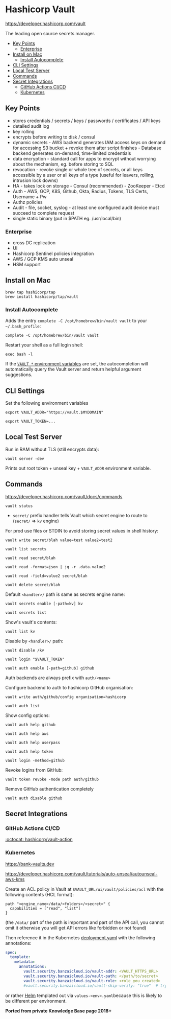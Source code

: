 # Hashicorp Vault

<https://developer.hashicorp.com/vault>

The leading open source secrets manager.

<!-- INDEX_START -->

- [Key Points](#key-points)
  - [Enterprise](#enterprise)
- [Install on Mac](#install-on-mac)
  - [Install Autocomplete](#install-autocomplete)
- [CLI Settings](#cli-settings)
- [Local Test Server](#local-test-server)
- [Commands](#commands)
- [Secret Integrations](#secret-integrations)
  - [GitHub Actions CI/CD](#github-actions-cicd)
  - [Kubernetes](#kubernetes)

<!-- INDEX_END -->

## Key Points

- stores credentials / secrets / keys / passwords / certificates / API keys
- detailed audit log
- key rolling
- encrypts before writing to disk / consul
- dynamic secrets - AWS backend generates IAM access keys on demand for accessing S3 bucket + revoke them after script finishes
                  - Database backend generates on-demand, time-limited credentials
- data encryption - standard call for apps to encrypt without worrying about the mechanism, eg. before storing to SQL
- revocation - revoke single or whole tree of secrets, or all keys accessible by a user or all keys of a type (useful for leavers, rolling, intrusion lock downs)
- HA - takes lock on storage - Consul (recommended)
                             - ZooKeeper
                             - Etcd
- Auth - AWS, GCP, K8S, Github, Okta, Radius, Tokens, TLS Certs, Username + Pw
- Authz policies
- Audit - file, socket, syslog
        - at least one configured audit device must succeed to complete request
- single static binary (put in $PATH eg. /usr/local/bin)

### Enterprise

- cross DC replication
- UI
- Hashicorp Sentinel policies integration
- AWS / GCP KMS auto unseal
- HSM support

## Install on Mac

```shell
brew tap hashicorp/tap
brew install hashicorp/tap/vault
```

### Install Autocomplete

Adds the entry `complete -C /opt/homebrew/bin/vault vault` to your `~/.bash_profile`:

```shell
complete -C /opt/homebrew/bin/vault vault
```

Restart your shell as a full login shell:

```shell
exec bash -l
```

If the [`VAULT_*` environment variables](https://developer.hashicorp.com/vault/docs/commands#environment-variables)
are set, the autocompletion will automatically query the Vault server and return helpful argument suggestions.

## CLI Settings

Set the following environment variables

```shell
export VAULT_ADDR="https://vault.$MYDOMAIN"
```

```shell
export VAULT_TOKEN=...
```

## Local Test Server

Run in RAM without TLS (still encrypts data):

```shell
vault server -dev
```

Prints out root token + unseal key + `VAULT_ADDR` environment variable.

## Commands

<https://developer.hashicorp.com/vault/docs/commands>

```shell
vault status
```

- `secret/` prefix handler tells Vault which secret engine to route to (`secret/` => `kv` engine)

For prod use files or STDIN to avoid storing secret values in shell history:

```shell
vault write secret/blah value=test value2=test2
```

```shell
vault list secrets
```

```shell
vault read secret/blah
```

```shell
vault read -format=json | jq -r .data.value2
```

```shell
vault read -field=value2 secret/blah
```

```shell
vault delete secret/blah
```

Default `<handler>/` path is same as secrets engine name:

```shell
vault secrets enable [-path=kv] kv
```

```shell
vault secrets list
```

Show's vault's contents:

```shell
vault list kv
```

Disable by `<handler>/` path:

```shell
vault disable /kv
```

```shell
vault login "$VAULT_TOKEN"
```

```shell
vault auth enable [-path=github] github
```

Auth backends are always prefix with `auth/<name>`

Configure backend to auth to hashicorp GitHub organisation:

```shell
vault write auth/github/config organisation=hashicorp
```

```shell
vault auth list
```

Show config options:

```shell
vault auth help github
```

```shell
vault auth help aws
```

```shell
vault auth help userpass
```

```shell
vault auth help token
```

```shell
vault login -method=github
```

Revoke logins from GitHub:

```shell
vault token revoke -mode path auth/github
```

Remove GitHub authentication completely

```shell
vault auth disable github
```

## Secret Integrations

### GitHub Actions CI/CD

[:octocat: hashicorp/vault-action](https://github.com/hashicorp/vault-action)

### Kubernetes

<https://bank-vaults.dev>

<https://developer.hashicorp.com/vault/tutorials/auto-unseal/autounseal-aws-kms>

Create an ACL policy in Vault at `$VAULT_URL/ui/vault/policies/acl` with the following contents (HCL format):

```hcl
path "<engine_name>/data/<folders>/<secret>" {
  capabilities = ["read", "list"]
}
```

(the `/data/` part of the path is important and part of the API call, you cannot omit it otherwise you will get API
errors like forbidden or not found)

Then reference it in the Kubernetes [deployment.yaml]() with the following annotations:

```yaml
spec:
  template:
    metadata:
      annotations:
        vault.security.banzaicloud.io/vault-addr: <VAULT_HTTPS_URL>
        vault.security.banzaicloud.io/vault-path: </path/to/secret>
        vault.security.banzaicloud.io/vault-role: <role_you_created>
        #vault.security.banzaicloud.io/vault-skip-verify: "true"  # try not to do this
```

or rather [Helm](helm.md) templated out via `values-<env>.yaml`because this is likely to be different per environment.

**Ported from private Knowledge Base page 2018+**
